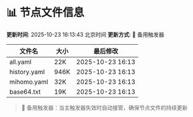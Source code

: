 # 📊 节点文件信息

**更新时间**: 2025-10-23 16:13:43 北京时间
**更新方式**: 🔄 备用触发器

| 文件名 | 大小 | 最后修改 |
|--------|------|----------|
| all.yaml | 22K | 2025-10-23 16:13 |
| history.yaml | 946K | 2025-10-23 16:13 |
| mihomo.yaml | 32K | 2025-10-23 16:13 |
| base64.txt | 19K | 2025-10-23 16:13 |

> 🔄 备用触发器：当主触发器失效时自动接管，确保节点文件的持续更新
